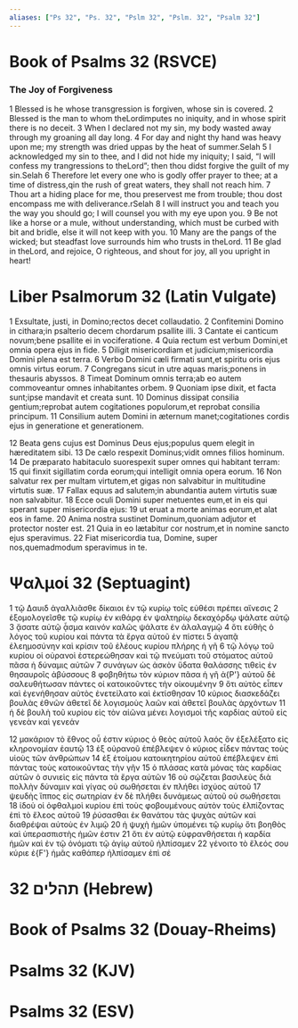 ```yaml
---
aliases: ["Ps 32", "Ps. 32", "Pslm 32", "Pslm. 32", "Psalm 32"]
---
```



# Book of Psalms 32 (RSVCE)

### The Joy of Forgiveness
1 Blessed is he whose transgression is forgiven, whose sin is covered.
2 Blessed is the man to whom theLordimputes no iniquity, and in whose spirit there is no deceit.
3 When I declared not my sin, my body wasted away through my groaning all day long.
4 For day and night thy hand was heavy upon me; my strength was dried uppas by the heat of summer.Selah
5 I acknowledged my sin to thee, and I did not hide my iniquity; I said, “I will confess my trangressions to theLord”; then thou didst forgive the guilt of my sin.Selah
6 Therefore let every one who is godly offer prayer to thee; at a time of distress,qin the rush of great waters, they shall not reach him.
7 Thou art a hiding place for me, thou preservest me from trouble; thou dost encompass me with deliverance.rSelah
8 I will instruct you and teach you the way you should go; I will counsel you with my eye upon you.
9 Be not like a horse or a mule, without understanding, which must be curbed with bit and bridle, else it will not keep with you.
10 Many are the pangs of the wicked; but steadfast love surrounds him who trusts in theLord.
11 Be glad in theLord, and rejoice, O righteous, and shout for joy, all you upright in heart!


# Liber Psalmorum 32 (Latin Vulgate)

1 Exsultate, justi, in Domino;rectos decet collaudatio.
2 Confitemini Domino in cithara;in psalterio decem chordarum psallite illi.
3 Cantate ei canticum novum;bene psallite ei in vociferatione.
4 Quia rectum est verbum Domini,et omnia opera ejus in fide.
5 Diligit misericordiam et judicium;misericordia Domini plena est terra.
6 Verbo Domini cæli firmati sunt,et spiritu oris ejus omnis virtus eorum.
7 Congregans sicut in utre aquas maris;ponens in thesauris abyssos.
8 Timeat Dominum omnis terra;ab eo autem commoveantur omnes inhabitantes orbem.
9 Quoniam ipse dixit, et facta sunt;ipse mandavit et creata sunt.
10 Dominus dissipat consilia gentium;reprobat autem cogitationes populorum,et reprobat consilia principum.
11 Consilium autem Domini in æternum manet;cogitationes cordis ejus in generatione et generationem.

12 Beata gens cujus est Dominus Deus ejus;populus quem elegit in hæreditatem sibi.
13 De cælo respexit Dominus;vidit omnes filios hominum.
14 De præparato habitaculo suorespexit super omnes qui habitant terram:
15 qui finxit sigillatim corda eorum;qui intelligit omnia opera eorum.
16 Non salvatur rex per multam virtutem,et gigas non salvabitur in multitudine virtutis suæ.
17 Fallax equus ad salutem;in abundantia autem virtutis suæ non salvabitur.
18 Ecce oculi Domini super metuentes eum,et in eis qui sperant super misericordia ejus:
19 ut eruat a morte animas eorum,et alat eos in fame.
20 Anima nostra sustinet Dominum,quoniam adjutor et protector noster est.
21 Quia in eo lætabitur cor nostrum,et in nomine sancto ejus speravimus.
22 Fiat misericordia tua, Domine, super nos,quemadmodum speravimus in te.


# Ψαλμοί 32 (Septuagint)

1 τῷ Δαυιδ ἀγαλλιᾶσθε δίκαιοι ἐν τῷ κυρίῳ τοῖς εὐθέσι πρέπει αἴνεσις
2 ἐξομολογεῖσθε τῷ κυρίῳ ἐν κιθάρᾳ ἐν ψαλτηρίῳ δεκαχόρδῳ ψάλατε αὐτῷ
3 ᾄσατε αὐτῷ ᾆσμα καινόν καλῶς ψάλατε ἐν ἀλαλαγμῷ
4 ὅτι εὐθὴς ὁ λόγος τοῦ κυρίου καὶ πάντα τὰ ἔργα αὐτοῦ ἐν πίστει
5 ἀγαπᾷ ἐλεημοσύνην καὶ κρίσιν τοῦ ἐλέους κυρίου πλήρης ἡ γῆ
6 τῷ λόγῳ τοῦ κυρίου οἱ οὐρανοὶ ἐστερεώθησαν καὶ τῷ πνεύματι τοῦ στόματος αὐτοῦ πᾶσα ἡ δύναμις αὐτῶν
7 συνάγων ὡς ἀσκὸν ὕδατα θαλάσσης τιθεὶς ἐν θησαυροῖς ἀβύσσους
8 φοβηθήτω τὸν κύριον πᾶσα ἡ γῆ ἀ{P'} αὐτοῦ δὲ σαλευθήτωσαν πάντες οἱ κατοικοῦντες τὴν οἰκουμένην
9 ὅτι αὐτὸς εἶπεν καὶ ἐγενήθησαν αὐτὸς ἐνετείλατο καὶ ἐκτίσθησαν
10 κύριος διασκεδάζει βουλὰς ἐθνῶν ἀθετεῖ δὲ λογισμοὺς λαῶν καὶ ἀθετεῖ βουλὰς ἀρχόντων
11 ἡ δὲ βουλὴ τοῦ κυρίου εἰς τὸν αἰῶνα μένει λογισμοὶ τῆς καρδίας αὐτοῦ εἰς γενεὰν καὶ γενεάν

12 μακάριον τὸ ἔθνος οὗ ἐστιν κύριος ὁ θεὸς αὐτοῦ λαός ὃν ἐξελέξατο εἰς κληρονομίαν ἑαυτῷ
13 ἐξ οὐρανοῦ ἐπέβλεψεν ὁ κύριος εἶδεν πάντας τοὺς υἱοὺς τῶν ἀνθρώπων
14 ἐξ ἑτοίμου κατοικητηρίου αὐτοῦ ἐπέβλεψεν ἐπὶ πάντας τοὺς κατοικοῦντας τὴν γῆν
15 ὁ πλάσας κατὰ μόνας τὰς καρδίας αὐτῶν ὁ συνιεὶς εἰς πάντα τὰ ἔργα αὐτῶν
16 οὐ σῴζεται βασιλεὺς διὰ πολλὴν δύναμιν καὶ γίγας οὐ σωθήσεται ἐν πλήθει ἰσχύος αὐτοῦ
17 ψευδὴς ἵππος εἰς σωτηρίαν ἐν δὲ πλήθει δυνάμεως αὐτοῦ οὐ σωθήσεται
18 ἰδοὺ οἱ ὀφθαλμοὶ κυρίου ἐπὶ τοὺς φοβουμένους αὐτὸν τοὺς ἐλπίζοντας ἐπὶ τὸ ἔλεος αὐτοῦ
19 ῥύσασθαι ἐκ θανάτου τὰς ψυχὰς αὐτῶν καὶ διαθρέψαι αὐτοὺς ἐν λιμῷ
20 ἡ ψυχὴ ἡμῶν ὑπομένει τῷ κυρίῳ ὅτι βοηθὸς καὶ ὑπερασπιστὴς ἡμῶν ἐστιν
21 ὅτι ἐν αὐτῷ εὐφρανθήσεται ἡ καρδία ἡμῶν καὶ ἐν τῷ ὀνόματι τῷ ἁγίῳ αὐτοῦ ἠλπίσαμεν
22 γένοιτο τὸ ἔλεός σου κύριε ἐ{F'} ἡμᾶς καθάπερ ἠλπίσαμεν ἐπὶ σέ


# 32 תהלים (Hebrew)


# Book of Psalms 32 (Douay-Rheims)


# Psalms 32 (KJV)


# Psalms 32 (ESV)

